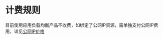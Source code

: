 # 计费规则

目前使用应用负载均衡产品不收费，如绑定了公网IP资源，需单独支付公网IP费用，详见[公网IP价格](https://github.com/jdcloudcom/cn/blob/master/documentation/Networking/Elastic-IP/Pricing/Price-Overview.md)
